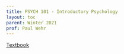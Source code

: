 ```yaml
---
title: PSYCH 101 - Introductory Psychology
layout: toc
parent: Winter 2021
prof: Paul Wehr
---
```

[Textbook](https://nobaproject.com/textbooks/paul-wehr-new-textbook/)
